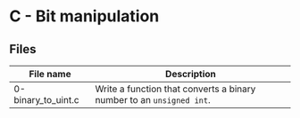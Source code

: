 # C - Bit manipulation

## Files

| File name          | Description                                                          |
| ------------------ | -------------------------------------------------------------------- |
| 0-binary_to_uint.c | Write a function that converts a binary number to an `unsigned int`. |
